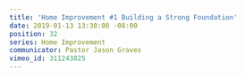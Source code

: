 ```yaml
---
title: 'Home Improvement #1 Building a Strong Foundation'
date: 2019-01-13 13:30:00 -08:00
position: 32
series: Home Improvement
communicator: Pastor Jason Graves
vimeo_id: 311243825
---
```


